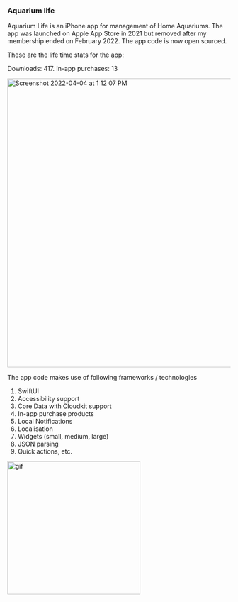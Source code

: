 ### Aquarium life

Aquarium Life is an iPhone app for management of Home Aquariums. The app was launched on Apple App Store in 2021 but removed after my membership ended on February 2022. The app code is now open sourced.

These are the life time stats for the app:

Downloads: 417. In-app purchases: 13

<img width="651" alt="Screenshot 2022-04-04 at 1 12 07 PM" src="https://user-images.githubusercontent.com/62758655/161500704-41f095ce-c607-427b-8279-506625847c99.png">




The app code makes use of following frameworks / technologies
1. SwiftUI
2. Accessibility support
3. Core Data with Cloudkit support
4. In-app purchase products
5. Local Notifications
6. Localisation
7. Widgets (small, medium, large)
8. JSON parsing
9. Quick actions, etc.

<img width="300" alt="gif" src="https://imgur.com/z5f2nm3">

